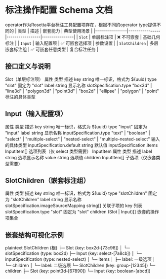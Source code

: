 # 标注操作配置 Schema 文档

operator作为Rosetta平台标注工具配置项存在，根据不同的operator type提供不同的
| 类型 | 描述 | 嵌套能力 | 典型使用场景 |
|----------------|----------------|-----------------|----------------|
| `Slot` | 单层标注项 | ❌ 不可嵌套 | 基础几何标注 |
| `Input` | 输入配置项 | ✅ 可嵌套选择项 | 参数设置 |
| `SlotChildren` | 多层嵌套标注组 | ✅ 可嵌套任意类型 | 复合标注任务 |

## 接口定义与说明

Slot（单层标注项）
属性 类型 描述
key string 唯一标识，格式为 ${uuid}
type "slot" 固定为 "slot"
label string 显示名称
slotSpecification.type "box3d" | "line3d" | "polygon3d" | "point3d" | "box2d" | "ellipse" | "polygon" | "point" 标注的具体类型

## Input（输入配置项）

属性 类型 描述
key string 唯一标识，格式为 ${uuid}
type "input" 固定为 "input"
label string 显示名称
inputSpecification.type "text" | "boolean" | "select" | "multiple-select" | "nested-select" | "multiple-nested-select" 输入的具体类型
inputSpecification.default string 默认值
inputSpecification.items InputItem[] 选项列表（仅 select 类型需要）
InputItem
属性 类型 描述
label string 选项显示名称
value string 选项值
children InputItem[] 子选项（仅嵌套类型需要）

## SlotChildren（嵌套标注组）

属性 类型 描述
key string 唯一标识，格式为 ${uuid}
type "slotChildren" 固定为 "slotChildren"
label string 显示名称
slotSpecification.imageSourceMapping string[] 关联子项的 key 列表
slotSpecification.type "slot" 固定为 "slot"
children (Slot | Input)[] 嵌套的操作项集合

## 嵌套结构可视化示例

plaintext
SlotChildren (根)
├─ Slot (key: box2d-[73c98])
│ └─ slotSpecification (type: box2d)
├─ Input (key: select-[7a8cb])
│ └─ inputSpecification (type: nested-select)
│ └─ items
│ ├─ label: 一级选项
│ └─ children
│ └─ label: 二级选项
└─ SlotChildren (key: group-[12345])
└─ children
├─ Slot (key: point3d-[67890])
└─ Input (key: boolean-[abcd])
